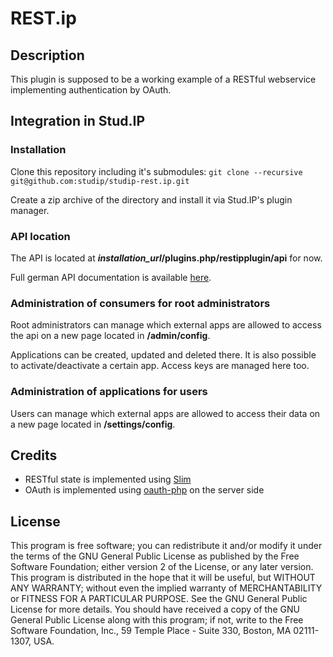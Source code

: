 # REST.ip

## Description

This plugin is supposed to be a working example of a RESTful webservice
implementing authentication by OAuth.

## Integration in Stud.IP

### Installation

Clone this repository including it's submodules: `git clone --recursive git@github.com:studip/studip-rest.ip.git`

Create a zip archive of the directory and install it via Stud.IP's plugin manager.

### API location

The API is located at ***installation_url*/plugins.php/restipplugin/api** for now.

Full german API documentation is available [here](http://studip.github.com/studip-rest.ip).

### Administration of consumers for root administrators

Root administrators can manage which external apps are allowed to access the api on a new page located in **/admin/config**.

Applications can be created, updated and deleted there. It is also possible to activate/deactivate a certain app. Access keys are managed here too.

### Administration of applications for users

Users can manage which external apps are allowed to access their data on a new page located in **/settings/config**.

## Credits

- RESTful state is implemented using [Slim](https://github.com/codeguy/Slim)
- OAuth is implemented using [oauth-php](http://code.google.com/p/oauth-php) on the server side

## License

This program is free software; you can redistribute it and/or modify it under the terms of the GNU General Public License as published by the Free Software Foundation; either version 2 of the License, or any later version.
This program is distributed in the hope that it will be useful, but WITHOUT ANY WARRANTY; without even the implied warranty of MERCHANTABILITY or FITNESS FOR A PARTICULAR PURPOSE.  See the GNU General Public License for more details.
You should have received a copy of the GNU General Public License along with this program; if not, write to the Free Software Foundation, Inc., 59 Temple Place - Suite 330, Boston, MA  02111-1307, USA.

